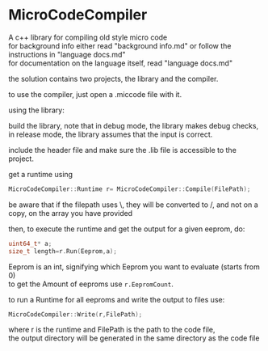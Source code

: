 # MicroCodeCompiler
A c++ library for compiling old style micro code<br>
for background info either read "background info.md" or follow the instructions in "language docs.md"<br>
for documentation on the language itself, read "language docs.md"

the solution contains two projects, the library and the compiler.

to use the compiler, just open a .miccode file with it.

using the library:

build the library, note that in debug mode, the library makes debug checks, in release mode, the library assumes that the input is correct.

include the header file and make sure the .lib file is accessible to the project.

get a runtime using
```cpp
MicroCodeCompiler::Runtime r= MicroCodeCompiler::Compile(FilePath);
```
be aware that if the filepath uses \\, they will be converted to /, and not on a copy, on the array you have provided

then, to execute the runtime and get the output for a given eeprom, do:
```cpp
uint64_t* a;
size_t length=r.Run(Eeprom,a);
```
Eeprom is an int, signifying which Eeprom you want to evaluate (starts from 0)<br>
to get the Amount of eeproms use `r.EepromCount`.

to run a Runtime for all eeproms and write the output to files use:
```cpp
MicroCodeCompiler::Write(r,FilePath);
```
where r is the runtime and FilePath is the path to the code file,<br>
the output directory will be generated in the same directory as the code file
